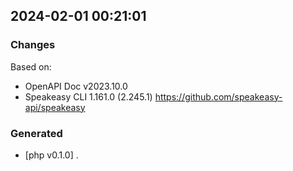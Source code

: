 

## 2024-02-01 00:21:01
### Changes
Based on:
- OpenAPI Doc v2023.10.0 
- Speakeasy CLI 1.161.0 (2.245.1) https://github.com/speakeasy-api/speakeasy
### Generated
- [php v0.1.0] .